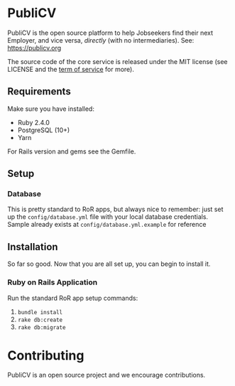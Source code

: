 # PubliCV
PubliCV is the open source platform to help Jobseekers find their next Employer, and vice versa, _directly_ (with no intermediaries). See: https://publicv.org

The source code of the core service is released under the MIT license (see LICENSE and the [term of service](https://publicv.org/legal/terms) for more).

## Requirements

Make sure you have installed:

* Ruby 2.4.0
* PostgreSQL (10+)
* Yarn

For Rails version and gems see the Gemfile.

## Setup

### Database
This is pretty standard to RoR apps, but always nice to remember: just set up the `config/database.yml` file with your local database credentials. Sample already exists at `config/database.yml.example` for reference

## Installation

So far so good. Now that you are all set up, you can begin to install it.

### Ruby on Rails Application

Run the standard RoR app setup commands:

1. `bundle install`
2. `rake db:create`
3. `rake db:migrate`

# Contributing

PubliCV is an open source project and we encourage contributions.
